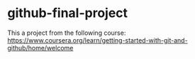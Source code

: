 # github-final-project
This a project from the following course: https://www.coursera.org/learn/getting-started-with-git-and-github/home/welcome
